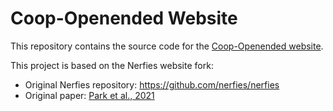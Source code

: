 # Coop-Openended Website
This repository contains the source code for the [Coop-Openended website](https://maredivino.github.io/Coop-Openended/).

This project is based on the Nerfies website fork:
- Original Nerfies repository: https://github.com/nerfies/nerfies
- Original paper: [Park et al., 2021](https://arxiv.org/abs/2104.06405)
